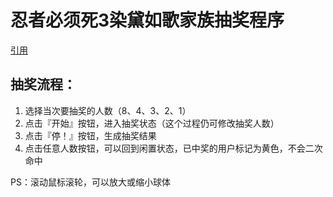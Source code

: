 # 忍者必须死3染黛如歌家族抽奖程序

[引用](https://github.com/fouber/lottery)



## 抽奖流程：

1. 选择当次要抽奖的人数（8、4、3、2、1）
2. 点击『开始』按钮，进入抽奖状态（这个过程仍可修改抽奖人数）
3. 点击『停！』按钮，生成抽奖结果
4. 点击任意人数按钮，可以回到闲置状态，已中奖的用户标记为黄色，不会二次命中

PS：滚动鼠标滚轮，可以放大或缩小球体
